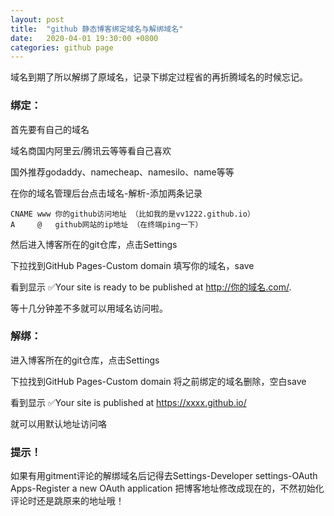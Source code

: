 ```yaml
---
layout: post
title:  "github 静态博客绑定域名与解绑域名"
date:   2020-04-01 19:30:00 +0800
categories: github page
---
```


域名到期了所以解绑了原域名，记录下绑定过程省的再折腾域名的时候忘记。

### 绑定：

首先要有自己的域名

域名商国内阿里云/腾讯云等等看自己喜欢

国外推荐godaddy、namecheap、namesilo、name等等

在你的域名管理后台点击域名-解析-添加两条记录

```
CNAME www 你的github访问地址 （比如我的是vv1222.github.io）
A     @   github网站的ip地址 （在终端ping一下）
```

然后进入博客所在的git仓库，点击Settings

下拉找到GitHub Pages-Custom domain 填写你的域名，save

看到显示 ✅Your site is ready to be published at http://你的域名.com/.

等十几分钟差不多就可以用域名访问啦。


### 解绑：

进入博客所在的git仓库，点击Settings

下拉找到GitHub Pages-Custom domain 将之前绑定的域名删除，空白save

看到显示 ✅Your site is published at https://xxxx.github.io/

就可以用默认地址访问咯

### 提示！
如果有用gitment评论的解绑域名后记得去Settings-Developer settings-OAuth Apps-Register a new OAuth application
把博客地址修改成现在的，不然初始化评论时还是跳原来的地址哦！
